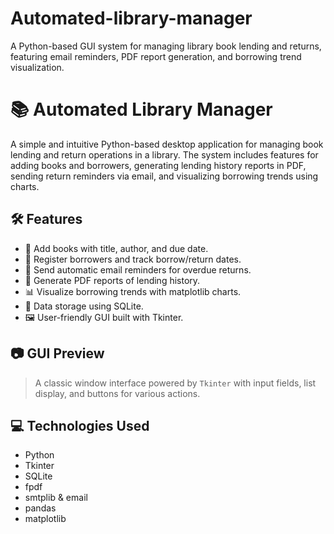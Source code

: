 # Automated-library-manager
A Python-based GUI system for managing library book lending and returns, featuring email reminders, PDF report generation, and borrowing trend visualization.
# 📚 Automated Library Manager

A simple and intuitive Python-based desktop application for managing book lending and return operations in a library. The system includes features for adding books and borrowers, generating lending history reports in PDF, sending return reminders via email, and visualizing borrowing trends using charts.

## 🛠️ Features

- 📘 Add books with title, author, and due date.
- 👤 Register borrowers and track borrow/return dates.
- 📩 Send automatic email reminders for overdue returns.
- 📄 Generate PDF reports of lending history.
- 📊 Visualize borrowing trends with matplotlib charts.
- 💾 Data storage using SQLite.
- 🖼️ User-friendly GUI built with Tkinter.

## 📷 GUI Preview

> A classic window interface powered by `Tkinter` with input fields, list display, and buttons for various actions.

## 💻 Technologies Used

- Python
- Tkinter
- SQLite
- fpdf
- smtplib & email
- pandas
- matplotlib

